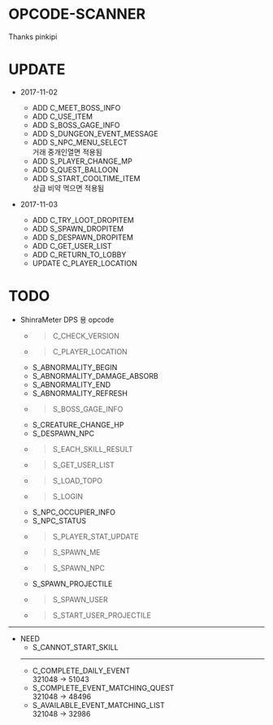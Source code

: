 OPCODE-SCANNER
=============
Thanks pinkipi

UPDATE
=============
* 2017-11-02
  * ADD C_MEET_BOSS_INFO
  * ADD C_USE_ITEM
  * ADD S_BOSS_GAGE_INFO
  * ADD S_DUNGEON_EVENT_MESSAGE
  * ADD S_NPC_MENU_SELECT <br> 거래 중개인열면 적용됨
  * ADD S_PLAYER_CHANGE_MP
  * ADD S_QUEST_BALLOON
  * ADD S_START_COOLTIME_ITEM <br> 상급 비약 먹으면 적용됨

* 2017-11-03
  * ADD C_TRY_LOOT_DROPITEM
  * ADD S_SPAWN_DROPITEM
  * ADD S_DESPAWN_DROPITEM
  * ADD C_GET_USER_LIST
  * ADD C_RETURN_TO_LOBBY
  * UPDATE C_PLAYER_LOCATION

TODO
=============
* ShinraMeter DPS 용 opcode
  * > C_CHECK_VERSION
  * > C_PLAYER_LOCATION
  * S_ABNORMALITY_BEGIN
  * S_ABNORMALITY_DAMAGE_ABSORB
  * S_ABNORMALITY_END
  * S_ABNORMALITY_REFRESH
  * > S_BOSS_GAGE_INFO
  * S_CREATURE_CHANGE_HP
  * S_DESPAWN_NPC
  * > S_EACH_SKILL_RESULT
  * > S_GET_USER_LIST
  * > S_LOAD_TOPO
  * > S_LOGIN
  * S_NPC_OCCUPIER_INFO
  * S_NPC_STATUS
  * > S_PLAYER_STAT_UPDATE
  * > S_SPAWN_ME
  * > S_SPAWN_NPC
  * S_SPAWN_PROJECTILE
  * > S_SPAWN_USER
  * > S_START_USER_PROJECTILE

***

* NEED 
  * S_CANNOT_START_SKILL
  ***
  * C_COMPLETE_DAILY_EVENT <br> 321048 → 51043
  * S_COMPLETE_EVENT_MATCHING_QUEST <br> 321048 → 48496
  * S_AVAILABLE_EVENT_MATCHING_LIST <br> 321048 → 32986